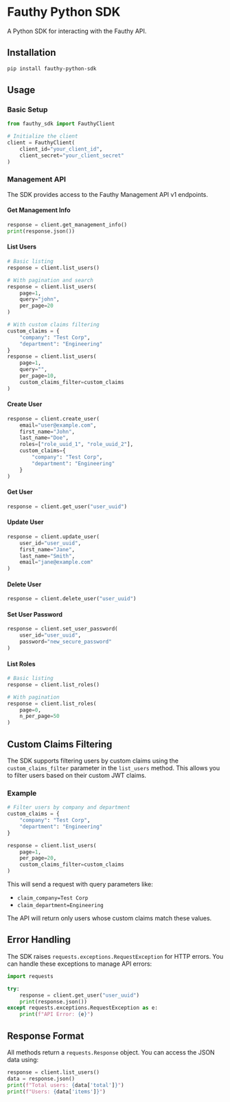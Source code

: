 # Fauthy Python SDK

A Python SDK for interacting with the Fauthy API.

## Installation

```bash
pip install fauthy-python-sdk
```

## Usage

### Basic Setup

```python
from fauthy_sdk import FauthyClient

# Initialize the client
client = FauthyClient(
    client_id="your_client_id",
    client_secret="your_client_secret"
)
```

### Management API

The SDK provides access to the Fauthy Management API v1 endpoints.

#### Get Management Info

```python
response = client.get_management_info()
print(response.json())
```

#### List Users

```python
# Basic listing
response = client.list_users()

# With pagination and search
response = client.list_users(
    page=1,
    query="john",
    per_page=20
)

# With custom claims filtering
custom_claims = {
    "company": "Test Corp",
    "department": "Engineering"
}
response = client.list_users(
    page=1,
    query="",
    per_page=10,
    custom_claims_filter=custom_claims
)
```

#### Create User

```python
response = client.create_user(
    email="user@example.com",
    first_name="John",
    last_name="Doe",
    roles=["role_uuid_1", "role_uuid_2"],
    custom_claims={
        "company": "Test Corp",
        "department": "Engineering"
    }
)
```

#### Get User

```python
response = client.get_user("user_uuid")
```

#### Update User

```python
response = client.update_user(
    user_id="user_uuid",
    first_name="Jane",
    last_name="Smith",
    email="jane@example.com"
)
```

#### Delete User

```python
response = client.delete_user("user_uuid")
```

#### Set User Password

```python
response = client.set_user_password(
    user_id="user_uuid",
    password="new_secure_password"
)
```

#### List Roles

```python
# Basic listing
response = client.list_roles()

# With pagination
response = client.list_roles(
    page=0,
    n_per_page=50
)
```

## Custom Claims Filtering

The SDK supports filtering users by custom claims using the `custom_claims_filter` parameter in the `list_users` method. This allows you to filter users based on their custom JWT claims.

### Example

```python
# Filter users by company and department
custom_claims = {
    "company": "Test Corp",
    "department": "Engineering"
}

response = client.list_users(
    page=1,
    per_page=20,
    custom_claims_filter=custom_claims
)
```

This will send a request with query parameters like:
- `claim_company=Test Corp`
- `claim_department=Engineering`

The API will return only users whose custom claims match these values.

## Error Handling

The SDK raises `requests.exceptions.RequestException` for HTTP errors. You can handle these exceptions to manage API errors:

```python
import requests

try:
    response = client.get_user("user_uuid")
    print(response.json())
except requests.exceptions.RequestException as e:
    print(f"API Error: {e}")
```

## Response Format

All methods return a `requests.Response` object. You can access the JSON data using:

```python
response = client.list_users()
data = response.json()
print(f"Total users: {data['total']}")
print(f"Users: {data['items']}")
```